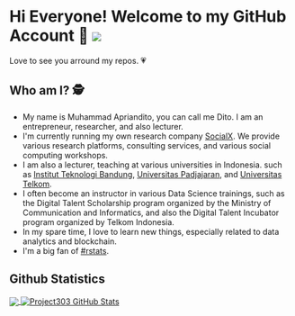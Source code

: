 # Hi Everyone! Welcome to my GitHub Account 👋  ![](https://visitor-badge.glitch.me/badge?page_id=apriandito.apriandito)
Love to see you arround my repos. :heartpulse: 

## Who am I? :detective:
- My name is Muhammad Apriandito, you can call me Dito. I am an entrepreneur, researcher, and also lecturer. 
- I'm currently running my own research company [SocialX](https://github.com/socialx-indonesia). We provide various research platforms, consulting services, and various social computing workshops.
- I am also a lecturer, teaching at various universities in Indonesia. such as [Institut Teknologi Bandung](https://www.itb.ac.id/), [Universitas Padjajaran](https://www.unpad.ac.id/), and [Universitas Telkom](https://telkomuniversity.ac.id/).
- I often become an instructor in various Data Science trainings, such as the Digital Talent Scholarship program organized by the Ministry of Communication and Informatics, and also the Digital Talent Incubator program organized by Telkom Indonesia.
- In my spare time, I love to learn new things, especially related to data analytics and blockchain.
- I'm a big fan of [#rstats](https://cran.r-project.org/bin/windows/base/).

## Github Statistics
<a href="https://github.com/apriandito/apriandito">
  <img align="center" src="https://github-readme-stats.vercel.app/api/top-langs/?username=apriandito&hide=java,html,tex&title_color=ffffff&text_color=c9cacc&icon_color=2bbc8a&bg_color=1d1f21&langs_count=4" />
</a>

<a href="https://github.com/apriandito/apriandito">
  <img align="center" src="https://github-readme-stats.vercel.app/api?username=apriandito&show_icons=true&line_height=27&count_private=true&title_color=ffffff&text_color=c9cacc&icon_color=2bbc8a&bg_color=1d1f21" alt="Project303 GitHub Stats" />
</a>
